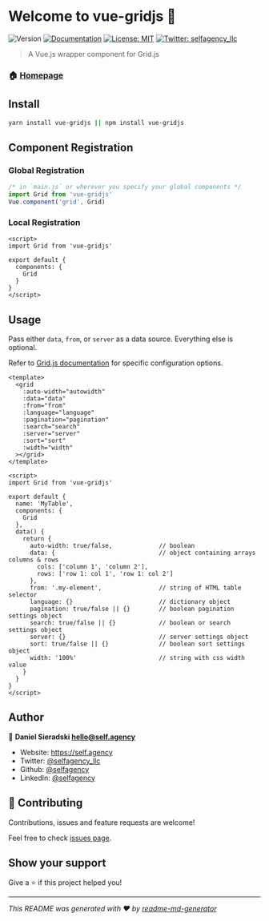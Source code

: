 # Welcome to vue-gridjs 👋

![Version](https://img.shields.io/badge/version-0.1.0-blue.svg?cacheSeconds=2592000)
[![Documentation](https://img.shields.io/badge/documentation-yes-brightgreen.svg)](https://gitlab.com/selfagency/vue-gridjs)
[![License: MIT](https://img.shields.io/badge/License-MIT-yellow.svg)](#)
[![Twitter: selfagency_llc](https://img.shields.io/twitter/follow/selfagency_llc.svg?style=social)](https://twitter.com/selfagency_llc)

> A Vue.js wrapper component for Grid.js

### 🏠 [Homepage](https://gitlab.com/selfagency/vue-gridjs)

## Install

```sh
yarn install vue-gridjs || npm install vue-gridjs
```

## Component Registration

### Global Registration

```js
/* in `main.js` or wherever you specify your global components */
import Grid from 'vue-gridjs'
Vue.component('grid', Grid)
```

### Local Registration

```vue
<script>
import Grid from 'vue-gridjs'

export default {
  components: {
    Grid
  }
}
</script>
```

## Usage

Pass either `data`, `from`, or `server` as a data source. Everything else is optional.

Refer to [Grid.js documentation](https://gridjs.io/docs/config/) for specific configuration options.

```vue
<template>
  <grid
    :auto-width="autowidth"
    :data="data"
    :from="from"
    :language="language"
    :pagination="pagination"
    :search="search"
    :server="server"
    :sort="sort"
    :width="width"
  ></grid>
</template>

<script>
import Grid from 'vue-gridjs'

export default {
  name: 'MyTable',
  components: {
    Grid
  },
  data() {
    return {
      auto-width: true/false,             // boolean
      data: {                             // object containing arrays columns & rows
        cols: ['column 1', 'column 2'],
        rows: ['row 1: col 1', 'row 1: col 2']
      },
      from: '.my-element',                // string of HTML table selector
      language: {}                        // dictionary object
      pagination: true/false || {}        // boolean pagination settings object
      search: true/false || {}            // boolean or search settings object
      server: {}                          // server settings object
      sort: true/false || {}              // boolean sort settings object
      width: '100%'                       // string with css width value
    }
  }
}
</script>
```

## Author

👤 **Daniel Sieradski <hello@self.agency>**

- Website: https://self.agency
- Twitter: [@selfagency_llc](https://twitter.com/selfagency_llc)
- Github: [@selfagency](https://github.com/selfagency)
- LinkedIn: [@selfagency](https://linkedin.com/in/selfagency)

## 🤝 Contributing

Contributions, issues and feature requests are welcome!

Feel free to check [issues page](https://gitlab.com/selfagency/vue-gridjs/issues).

## Show your support

Give a ⭐️ if this project helped you!

---

_This README was generated with ❤️ by [readme-md-generator](https://github.com/kefranabg/readme-md-generator)_
